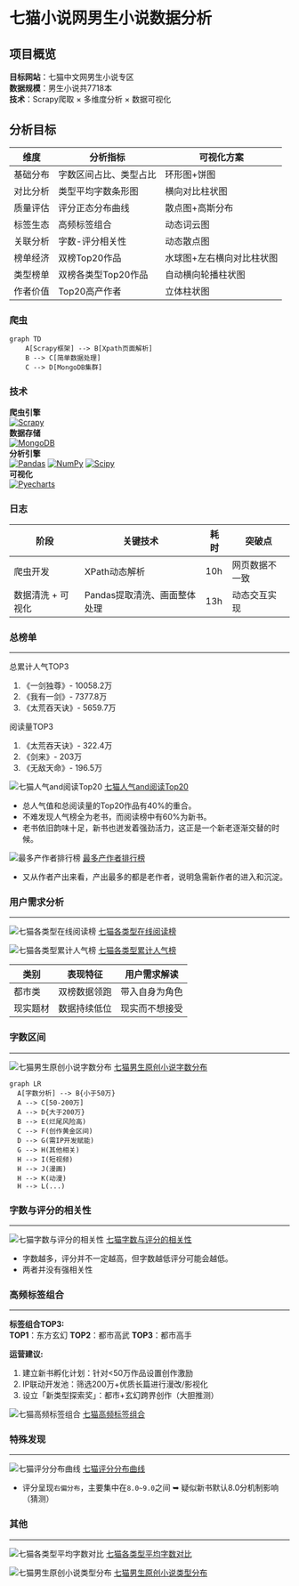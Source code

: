 # 七猫小说网男生小说数据分析
    
## 项目概览

**目标网站**：七猫中文网男生小说专区  
**数据规模**：男生小说共7718本  
**技术**：Scrapy爬取 × 多维度分析 × 数据可视化

## 分析目标

| 维度   | 分析指标         | 可视化方案         |
|------|--------------|---------------|
| 基础分布 | 字数区间占比、类型占比  | 环形图+饼图        |
| 对比分析 | 类型平均字数条形图    | 横向对比柱状图       |
| 质量评估 | 评分正态分布曲线     | 散点图+高斯分布      |
| 标签生态 | 高频标签组合       | 动态词云图         |
| 关联分析 | 字数-评分相关性     | 动态散点图         |
| 榜单经济 | 双榜Top20作品    | 水球图+左右横向对比柱状图 |
| 类型榜单 | 双榜各类型Top20作品 | 自动横向轮播柱状图     |
| 作者价值 | Top20高产作者    | 立体柱状图         |

### 爬虫

```mermaid
graph TD
    A[Scrapy框架] --> B[Xpath页面解析]
    B --> C[简单数据处理]
    C --> D[MongoDB集群]
``` 

### 技术
**爬虫引擎**  
[![Scrapy](https://img.shields.io/badge/Scrapy-2.12+-green)](https://scrapy.org)  
**数据存储**  
[![MongoDB](https://img.shields.io/badge/MongoDB-4.10+-blue)](https://mongodb.p2hp.com/)  
**分析引擎**  
[![Pandas](https://img.shields.io/badge/Pandas-2.2+-red)](https://pandas.pydata.org/)
[![NumPy](https://img.shields.io/badge/NumPy-2.1+-orange)](https://numpy.org/)
[![Scipy](https://img.shields.io/badge/Scipy-1.14+-yellow)](https://docs.scipy.org/)  
**可视化**  
[![Pyecharts](https://img.shields.io/badge/Pyecharts-2.0+-purple)](https://pyecharts.org/)  

### 日志
| 阶段   | 关键技术       | 耗时  | 突破点       |
|------|------------|-----|-----------|
| 爬虫开发 | XPath动态解析  | 10h | 网页数据不一致   |
| 数据清洗 + 可视化  | Pandas提取清洗、画面整体处理 | 13h | 动态交互实现    |

### 总榜单

---

总累计人气TOP3
1. 《一剑独尊》- 10058.2万
2. 《我有一剑》- 7377.8万
3. 《太荒吞天诀》- 5659.7万

阅读量TOP3
1. 《太荒吞天诀》- 322.4万
2. 《剑来》- 203万
3. 《无敌天命》- 196.5万

![七猫人气and阅读Top20](https://themilkyway01.github.io/qimao-novels-analysis/images/七猫人气and阅读Top20.png)
[七猫人气and阅读Top20](https://themilkyway01.github.io/qimao-novels-analysis/images/七猫人气and阅读Top20.html)

- 总人气值和总阅读量的Top20作品有40%的重合。
- 不难发现人气榜全为老书，而阅读榜中有60%为新书。
- 老书依旧韵味十足，新书也迸发着强劲活力，这正是一个新老逐渐交替的时候。

![最多产作者排行榜](https://themilkyway01.github.io/qimao-novels-analysis/images/最多产作者排行榜.png)
[最多产作者排行榜](https://themilkyway01.github.io/qimao-novels-analysis/images/最多产作者排行榜.html)

- 又从作者产出来看，产出最多的都是老作者，说明急需新作者的进入和沉淀。

### 用户需求分析

---

![七猫各类型在线阅读榜](https://themilkyway01.github.io/qimao-novels-analysis/images/七猫各类型在线阅读榜.png)
[七猫各类型在线阅读榜](https://themilkyway01.github.io/qimao-novels-analysis/images/七猫各类型在线阅读榜.html)

![七猫各类型累计人气榜](https://themilkyway01.github.io/qimao-novels-analysis/images/七猫各类型累计人气榜.png)
[七猫各类型累计人气榜](https://themilkyway01.github.io/qimao-novels-analysis/images/七猫各类型累计人气榜.html)

| 类别   | 表现特征      | 用户需求解读   |
|------|-----------|----------|
| 都市类  | 双榜数据领跑 | 带入自身为角色 |
| 现实题材 | 数据持续低位 | 现实而不想接受 |

### 字数区间

---

![七猫男生原创小说字数分布](https://themilkyway01.github.io/qimao-novels-analysis/images/七猫男生原创小说字数分布.png)
[七猫男生原创小说字数分布](https://themilkyway01.github.io/qimao-novels-analysis/images/七猫男生原创小说字数分布.html)

```mermaid
graph LR
  A[字数分析] --> B{小于50万}
  A --> C[50-200万]
  A --> D{大于200万}
  B --> E(烂尾风险高)
  C --> F(创作黄金区间)
  D --> G(需IP开发赋能)
  G --> H(其他相关)
  H --> I(短视频)
  H --> J(漫画)
  H --> K(动漫)
  H --> L(...)
```

### 字数与评分的相关性

---

![七猫字数与评分的相关性](https://themilkyway01.github.io/qimao-novels-analysis/images/七猫字数与评分的相关性.png)
[七猫字数与评分的相关性](https://themilkyway01.github.io/qimao-novels-analysis/images/七猫字数与评分的相关性.html)

- 字数越多，评分并不一定越高，但字数越低评分可能会越低。
- 两者并没有强相关性

### 高频标签组合

---

**标签组合TOP3:**  
**TOP1**：东方玄幻
**TOP2**：都市高武
**TOP3**：都市高手

**运营建议:**  
1. 建立新书孵化计划：针对<50万作品设置创作激励  
2. IP联动开发池：筛选200万+优质长篇进行漫改/影视化  
3. 设立「新类型探索奖」：都市+玄幻跨界创作（大胆推测）  

![七猫高频标签组合](https://themilkyway01.github.io/qimao-novels-analysis/images/七猫高频标签组合.png)
[七猫高频标签组合](https://themilkyway01.github.io/qimao-novels-analysis/images/七猫高频标签组合.html)

### 特殊发现

---

![七猫评分分布曲线](https://themilkyway01.github.io/qimao-novels-analysis/images/七猫评分分布曲线.png)
[七猫评分分布曲线](https://themilkyway01.github.io/qimao-novels-analysis/images/七猫评分分布曲线.html)

- 评分呈现`右偏分布`，主要集中在`8.0~9.0`之间 ➥ 疑似新书默认8.0分机制影响（猜测）

### 其他

---

![七猫各类型平均字数对比](https://themilkyway01.github.io/qimao-novels-analysis/images/七猫各类型平均字数对比.png)
[七猫各类型平均字数对比](https://themilkyway01.github.io/qimao-novels-analysis/images/七猫各类型平均字数对比.html)

![七猫男生原创小说类型分布](https://themilkyway01.github.io/qimao-novels-analysis/images/七猫男生原创小说类型分布.png)
[七猫男生原创小说类型分布](https://themilkyway01.github.io/qimao-novels-analysis/images/七猫男生原创小说类型分布.html)
